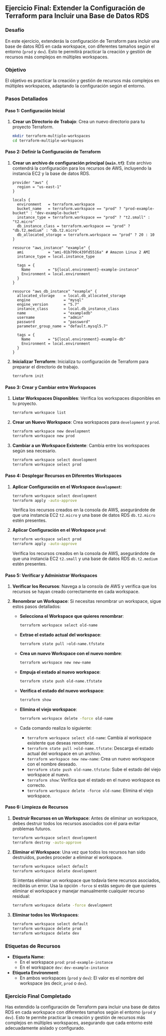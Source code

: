 ## Ejercicio Final: Extender la Configuración de Terraform para Incluir una Base de Datos RDS

### Desafío

En este ejercicio, extenderás la configuración de Terraform para incluir una base de datos RDS en cada workspace, con diferentes tamaños según el entorno (`prod` y `dev`). Esto te permitirá practicar la creación y gestión de recursos más complejos en múltiples workspaces.

### Objetivo

El objetivo es practicar la creación y gestión de recursos más complejos en múltiples workspaces, adaptando la configuración según el entorno.

### Pasos Detallados

#### Paso 1: Configuración Inicial

1. **Crear un Directorio de Trabajo**: Crea un nuevo directorio para tu proyecto Terraform.

    ```bash
    mkdir terraform-multiple-workspaces
    cd terraform-multiple-workspaces
    ```

#### Paso 2: Definir la Configuración de Terraform

1. **Crear un archivo de configuración principal (`main.tf`)**: Este archivo contendrá la configuración para los recursos de AWS, incluyendo la instancia EC2 y la base de datos RDS.

    ```hcl
    provider "aws" {
      region = "us-east-1"
    }

    locals {
      environment   = terraform.workspace
      bucket_name   = terraform.workspace == "prod" ? "prod-example-bucket" : "dev-example-bucket"
      instance_type = terraform.workspace == "prod" ? "t2.small" : "t2.micro"
      db_instance_class = terraform.workspace == "prod" ? "db.t2.medium" : "db.t2.micro"
      db_allocated_storage = terraform.workspace == "prod" ? 20 : 10
    }

    resource "aws_instance" "example" {
      ami           = "ami-01b799c439fd5516a" # Amazon Linux 2 AMI
      instance_type = local.instance_type

      tags = {
        Name        = "${local.environment}-example-instance"
        Environment = local.environment
      }
    }

    resource "aws_db_instance" "example" {
      allocated_storage    = local.db_allocated_storage
      engine               = "mysql"
      engine_version       = "5.7"
      instance_class       = local.db_instance_class
      name                 = "exampledb"
      username             = "admin"
      password             = "password"
      parameter_group_name = "default.mysql5.7"

      tags = {
        Name        = "${local.environment}-example-db"
        Environment = local.environment
      }
    }
    ```

2. **Inicializar Terraform**: Inicializa tu configuración de Terraform para preparar el directorio de trabajo.

    ```bash
    terraform init
    ```

#### Paso 3: Crear y Cambiar entre Workspaces

1. **Listar Workspaces Disponibles**: Verifica los workspaces disponibles en tu proyecto.

    ```bash
    terraform workspace list
    ```

2. **Crear un Nuevo Workspace**: Crea workspaces para `development` y `prod`.

    ```bash
    terraform workspace new development
    terraform workspace new prod
    ```

3. **Cambiar a un Workspace Existente**: Cambia entre los workspaces según sea necesario.

    ```bash
    terraform workspace select development
    terraform workspace select prod
    ```

#### Paso 4: Desplegar Recursos en Diferentes Workspaces

1. **Aplicar Configuración en el Workspace `development`**:

    ```bash
    terraform workspace select development
    terraform apply -auto-approve
    ```

    Verifica los recursos creados en la consola de AWS, asegurándote de que una instancia EC2 `t2.micro` y una base de datos RDS `db.t2.micro` estén presentes.

2. **Aplicar Configuración en el Workspace `prod`**:

    ```bash
    terraform workspace select prod
    terraform apply -auto-approve
    ```

    Verifica los recursos creados en la consola de AWS, asegurándote de que una instancia EC2 `t2.small` y una base de datos RDS `db.t2.medium` estén presentes.

#### Paso 5: Verificar y Administrar Workspaces

1. **Verificar los Recursos**: Navega a la consola de AWS y verifica que los recursos se hayan creado correctamente en cada workspace.

2. **Renombrar un Workspace**: Si necesitas renombrar un workspace, sigue estos pasos detallados:

    - **Selecciona el Workspace que quieres renombrar**:

        ```bash
        terraform workspace select old-name
        ```

    - **Extrae el estado actual del workspace**:

        ```bash
        terraform state pull >old-name.tfstate
        ```

    - **Crea un nuevo Workspace con el nuevo nombre**:

        ```bash
        terraform workspace new new-name
        ```

    - **Empuja el estado al nuevo workspace**:

        ```bash
        terraform state push old-name.tfstate
        ```

    - **Verifica el estado del nuevo workspace**:

        ```bash
        terraform show
        ```

    - **Elimina el viejo workspace**:

        ```bash
        terraform workspace delete -force old-name
        ```

    - Cada comando realiza lo siguiente:
        - `terraform workspace select old-name`: Cambia al workspace existente que deseas renombrar.
        - `terraform state pull >old-name.tfstate`: Descarga el estado actual del workspace en un archivo.
        - `terraform workspace new new-name`: Crea un nuevo workspace con el nombre deseado.
        - `terraform state push old-name.tfstate`: Sube el estado del viejo workspace al nuevo.
        - `terraform show`: Verifica que el estado en el nuevo workspace es correcto.
        - `terraform workspace delete -force old-name`: Elimina el viejo workspace.

#### Paso 6: Limpieza de Recursos

1. **Destruir Recursos en un Workspace**: Antes de eliminar un workspace, debes destruir todos los recursos asociados con él para evitar problemas futuros.

    ```bash
    terraform workspace select development
    terraform destroy -auto-approve
    ```

2. **Eliminar el Workspace**: Una vez que todos los recursos han sido destruidos, puedes proceder a eliminar el workspace.

    ```bash
    terraform workspace select default
    terraform workspace delete development
    ```

    Si intentas eliminar un workspace que todavía tiene recursos asociados, recibirás un error. Usa la opción `-force` si estás seguro de que quieres eliminar el workspace y manejar manualmente cualquier recurso residual:

    ```bash
    terraform workspace delete -force development
    ```

3. **Eliminar todos los Workspaces**:

    ```bash
    terraform workspace select default
    terraform workspace delete prod
    terraform workspace delete dev
    ```

### Etiquetas de Recursos

- **Etiqueta Name**:
  - En el workspace `prod`: `prod-example-instance`
  - En el workspace `dev`: `dev-example-instance`
- **Etiqueta Environment**:
  - En ambos workspaces (`prod` y `dev`): El valor es el nombre del workspace (es decir, `prod` o `dev`).

### Ejercicio Final Completado

Has extendido la configuración de Terraform para incluir una base de datos RDS en cada workspace con diferentes tamaños según el entorno (`prod` y `dev`). Esto te permite practicar la creación y gestión de recursos más complejos en múltiples workspaces, asegurando que cada entorno esté adecuadamente aislado y configurado.
